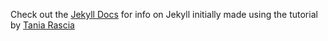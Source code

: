 Check out the [Jekyll Docs](https://jekyllrb.com/docs/home/) for info on Jekyll
initially made using the tutorial by [Tania Rascia](https://www.taniarascia.com/make-a-static-website-with-jekyll/)

